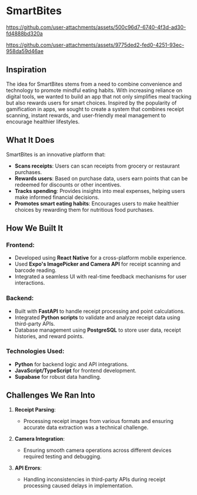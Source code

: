 # SmartBites

https://github.com/user-attachments/assets/500c96d7-6740-4f3d-ad30-fd4888bd320a


https://github.com/user-attachments/assets/9775ded2-fed0-4251-93ec-958da59d46ae



## Inspiration
The idea for SmartBites stems from a need to combine convenience and technology to promote mindful eating habits. With increasing reliance on digital tools, we wanted to build an app that not only simplifies meal tracking but also rewards users for smart choices. Inspired by the popularity of gamification in apps, we sought to create a system that combines receipt scanning, instant rewards, and user-friendly meal management to encourage healthier lifestyles.

## What It Does
SmartBites is an innovative platform that:
- **Scans receipts**: Users can scan receipts from grocery or restaurant purchases.
- **Rewards users**: Based on purchase data, users earn points that can be redeemed for discounts or other incentives.
- **Tracks spending**: Provides insights into meal expenses, helping users make informed financial decisions.
- **Promotes smart eating habits**: Encourages users to make healthier choices by rewarding them for nutritious food purchases.

## How We Built It

### Frontend:
- Developed using **React Native** for a cross-platform mobile experience.
- Used **Expo's ImagePicker and Camera API** for receipt scanning and barcode reading.
- Integrated a seamless UI with real-time feedback mechanisms for user interactions.

### Backend:
- Built with **FastAPI** to handle receipt processing and point calculations.
- Integrated **Python scripts** to validate and analyze receipt data using third-party APIs.
- Database management using **PostgreSQL** to store user data, receipt histories, and reward points.

### Technologies Used:
- **Python** for backend logic and API integrations.
- **JavaScript/TypeScript** for frontend development.
- **Supabase** for robust data handling.

## Challenges We Ran Into
1. **Receipt Parsing**:
   - Processing receipt images from various formats and ensuring accurate data extraction was a technical challenge.
   
2. **Camera Integration**:
   - Ensuring smooth camera operations across different devices required testing and debugging.

3. **API Errors**:
   - Handling inconsistencies in third-party APIs during receipt processing caused delays in implementation.

